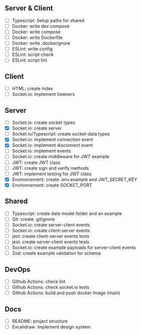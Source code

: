 ## Server & Client
- [ ] Typescript: Setup paths for shared
- [ ] Docker: write dev compose
- [ ] Docker: write compose
- [ ] Docker: write Dockerfile
- [ ] Docker: write .dockerignore
- [ ] ESLint: write config
- [ ] ESLint: script check
- [ ] ESLint: script lint

## Client
- [ ] HTML: create index 
- [ ] Socket.io: implement listeners

## Server
- [ ] Socket.io: create socket types
- [x] Socket.io: create server
- [ ] Socket.io/Typescript: create socket-data types
- [x] Socket.io: implement connection event
- [x] Socket.io: implement disconnect event
- [ ] Socket.io: implement events
- [ ] Socket.io: create middleware for JWT example
- [ ] JWT: create JWT class
- [ ] JWT: create sign and verify methods
- [ ] JWT: implement testing for JWT class
- [x] Environnement: create .env.example and JWT_SECRET_KEY
- [x] Environnement: create SOCKET_PORT

## Shared
- [ ] Typescript: create data model folder and an example
- [ ] Git: create .gitignore
- [ ] Socket.io: create server-client events
- [ ] Socket.io: create client-server events
- [ ] jest: create client-server events tests
- [ ] jest: create server-client events tests
- [ ] Socket.io: create example payloads for server-client events 
- [ ] Zod: create example validation for schema

## DevOps
- [ ] Github Actions: check lint
- [ ] Github Actions: check socket.io tests
- [ ] Github Actions: build and push docker Image (main)

## Docs 
- [ ] README: project structure
- [ ] Excalidraw: implement design system